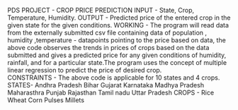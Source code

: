 PDS PROJECT - CROP PRICE PREDICTION
INPUT  - State, Crop, Temperature, Humidity.
OUTPUT - Predicted price of the entered crop in the given state for the given conditions.
WORKING - The program will read data from the externally submitted csv file containing data of population ,
humidity ,temperature - datapoints pointing to the price based on data, the above code observes the trends in prices of crops based on the data submitted and gives a predicted price for any given conditions of humidity, rainfall, and for a particular state.The program uses the concept of multiple linear regression to predict the price of desired crop.   
CONSTRAINTS - The above code is applicable for 10 states and 4 crops.
STATES-
        Andhra Pradesh
        Bihar
        Gujarat
        Karnataka
        Madhya Pradesh
        Maharasthra
        Punjab
        Rajasthan
        Tamil nadu
        Uttar Pradesh
CROPS -
        Rice 
        Wheat 
        Corn 
        Pulses
        Millets
        

